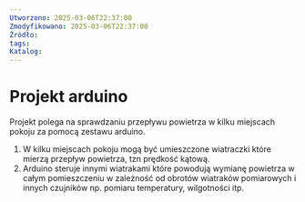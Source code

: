 ```yaml
---
Utworzono: 2025-03-06T22:37:00
Zmodyfikowano: 2025-03-06T22:37:00
Źródło: 
tags: 
Katalog:
---
```

# Projekt arduino

Projekt polega na sprawdzaniu przepływu powietrza w kilku miejscach pokoju za pomocą zestawu arduino.

1. W kilku miejscach pokoju mogą być umieszczone wiatraczki które mierzą przepływ powietrza, tzn prędkość kątową.
2. Arduino steruje innymi wiatrakami które powodują wymianę powietrza w całym pomieszczeniu w zależność od obrotów wiatraków pomiarowych i innych czujników np. pomiaru temperatury, wilgotności itp. 
